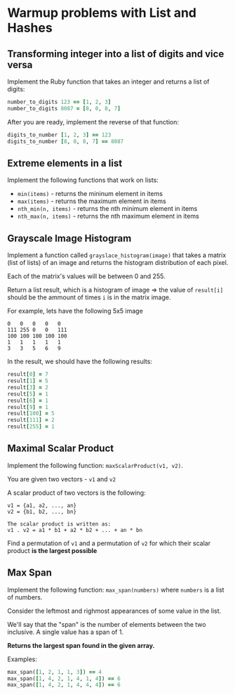 # Warmup problems with List and Hashes

## Transforming integer into a list of digits and vice versa

Implement the Ruby function that takes an integer and returns a list of digits:

```ruby
number_to_digits 123 == [1, 2, 3]
number_to_digits 8087 = [8, 0, 8, 7]
```

After you are ready, implement the reverse of that function:

```ruby
digits_to_number [1, 2, 3] == 123
digits_to_number [8, 0, 8, 7] == 8087
```

## Extreme elements in a list

Implement the following functions that work on lists:

* `min(items)` - returns the mininum element in items
* `max(items)` - returns the maximum element in items
* `nth_min(n, items)` - returns the nth minimum element in items
* `nth_max(n, items)` - returns the nth maximum element in items

## Grayscale Image Histogram

Implement a function called `grayslace_histogram(image)` that takes a matrix (list of lists) of an image and returns the histogram distribution of each pixel.

Each of the matrix's values will be between 0 and 255.

Return a list result, which is a histogram of image => the value of `result[i]` should be the ammount of times `i` is in the matrix image.


For example, lets have the following 5x5 image

```
0   0   0   0   0
111 255 0   0   111
100 100 100 100 100
1   1   1   1   1
3   3   5   6   9
```

In the result, we should have the following results:

```ruby
result[0] = 7
result[1] = 5
result[3] = 2
result[5] = 1
result[6] = 1
result[9] = 1
result[100] = 5
result[111] = 2
result[255] = 1
```

## Maximal Scalar Product

Implement the following function: `maxScalarProduct(v1, v2)`.

You are given two vectors - `v1` and `v2`

A scalar product of two vectors is the following:

```
v1 = {a1, a2, ..., an}
v2 = {b1, b2, ..., bn}

The scalar product is written as:
v1 . v2 = a1 * b1 + a2 * b2 + ... + an * bn
```

Find a permutation of `v1` and a permutation of `v2` for which their scalar product **is the largest possible**

## Max Span

Implement the following function: `max_span(numbers)` where `numbers` is a list of numbers.

Consider the leftmost and righmost appearances of some value in the list.

We'll say that the "span" is the number of elements between the two inclusive. A single value has a span of 1.

**Returns the largest span found in the given array.**

Examples:

```ruby
max_span([1, 2, 1, 1, 3]) == 4
max_span([1, 4, 2, 1, 4, 1, 4]) == 6
max_span([1, 4, 2, 1, 4, 4, 4]) == 6
```

